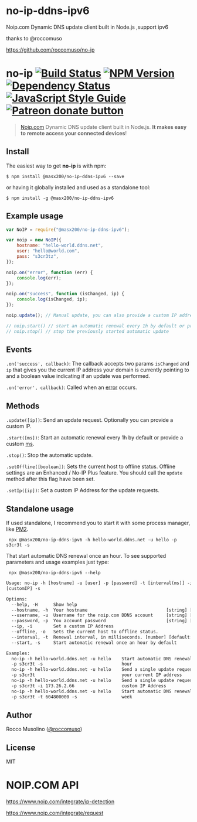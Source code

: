 # no-ip-ddns-ipv6

Noip.com Dynamic DNS update client built in Node.js ,support ipv6

thanks to @roccomuso

https://github.com/roccomuso/no-ip

# no-ip [![Build Status](https://travis-ci.org/roccomuso/no-ip.svg?branch=master)](https://travis-ci.org/roccomuso/no-ip) [![NPM Version](https://img.shields.io/npm/v/no-ip.svg)](https://www.npmjs.com/package/no-ip) [![Dependency Status](https://david-dm.org/roccomuso/no-ip.png)](https://david-dm.org/roccomuso/no-ip) [![JavaScript Style Guide](https://img.shields.io/badge/code_style-standard-brightgreen.svg)](https://standardjs.com) <span class="badge-patreon"><a href="https://patreon.com/roccomuso" title="Donate to this project using Patreon"><img src="https://img.shields.io/badge/patreon-donate-yellow.svg" alt="Patreon donate button" /></a></span>

> [Noip.com](https://noip.com) Dynamic DNS update client built in Node.js. **It makes easy to remote access your connected devices**!

## Install

The easiest way to get **no-ip** is with npm:

    $ npm install @masx200/no-ip-ddns-ipv6 --save

or having it globally installed and used as a standalone tool:

    $ npm install -g @masx200/no-ip-ddns-ipv6

## Example usage

```javascript
var NoIP = require("@masx200/no-ip-ddns-ipv6");

var noip = new NoIP({
    hostname: "hello-world.ddns.net",
    user: "hello@world.com",
    pass: "s3cr3tz",
});

noip.on("error", function (err) {
    console.log(err);
});

noip.on("success", function (isChanged, ip) {
    console.log(isChanged, ip);
});

noip.update(); // Manual update, you can also provide a custom IP address

// noip.start() // start an automatic renewal every 1h by default or provide a custom ms.
// noip.stop() // stop the previously started automatic update
```

## Events

`.on('success', callback)`: The callback accepts two params `isChanged` and `ip` that gives you the current IP address your domain is currently pointing to and a boolean value indicating if an update was performed.

`.on('error', callback)`: Called when an [error](https://www.noip.com/integrate/response) occurs.

## Methods

`.update([ip])`: Send an update request. Optionally you can provide a custom IP.

`.start([ms])`: Start an automatic renewal every 1h by default or provide a custom [ms](https://github.com/zeit/ms).

`.stop()`: Stop the automatic update.

`.setOffline([boolean])`: Sets the current host to offline status. Offline settings are an Enhanced / No-IP Plus feature. You should call the `update` method after this flag have been set.

`.setIp([ip])`: Set a custom IP Address for the update requests.

## Standalone usage

If used standalone, I recommend you to start it with some process manager, like [PM2](https://github.com/Unitech/pm2).

```shell
 npx @masx200/no-ip-ddns-ipv6 -h hello-world.ddns.net -u hello -p s3cr3t -s
```

That start automatic DNS renewal once an hour.
To see supported parameters and usage examples just type:

```shell
 npx @masx200/no-ip-ddns-ipv6 --help
```

```txt
Usage: no-ip -h [hostname] -u [user] -p [password] -t [interval(ms)] -i
[customIP] -s

Options:
  --help, -H      Show help                                            [boolean]
  --hostname, -h  Your hostname                              [string] [required]
  --username, -u  Username for the noip.com DDNS account     [string] [required]
  --password, -p  You account password                       [string] [required]
  --ip, -i        Set a custom IP Address                               [string]
  --offline, -o   Sets the current host to offline status.             [boolean]
  --interval, -t  Renewal interval, in milliseconds. [number] [default: 3600000]
  --start, -s     Start automatic renewal once an hour by default      [boolean]

Examples:
  no-ip -h hello-world.ddns.net -u hello    Start automatic DNS renewal once an
  -p s3cr3t -s                              hour
  no-ip -h hello-world.ddns.net -u hello    Send a single update request using
  -p s3cr3t                                 your current IP address
  no-ip -h hello-world.ddns.net -u hello    Send a single update request using a
  -p s3cr3t -i 173.26.2.66                  custom IP Address
  no-ip -h hello-world.ddns.net -u hello    Start automatic DNS renewal once a
  -p s3cr3t -t 604800000 -s                 week
```

<!-- # Debug

This module makes use of the node [DEBUG](https://github.com/visionmedia/debug) module.
You can enable it setting the `DEBUG` env var to `no-ip` before the app starts:

    $ DEBUG=no-ip -->

## Author

Rocco Musolino ([@roccomuso](https://twitter.com/roccomuso))

## License

MIT

# NOIP.COM API

https://www.noip.com/integrate/ip-detection

https://www.noip.com/integrate/request
